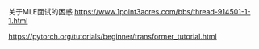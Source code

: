 关于MLE面试的困惑    https://www.1point3acres.com/bbs/thread-914501-1-1.html

https://pytorch.org/tutorials/beginner/transformer_tutorial.html
